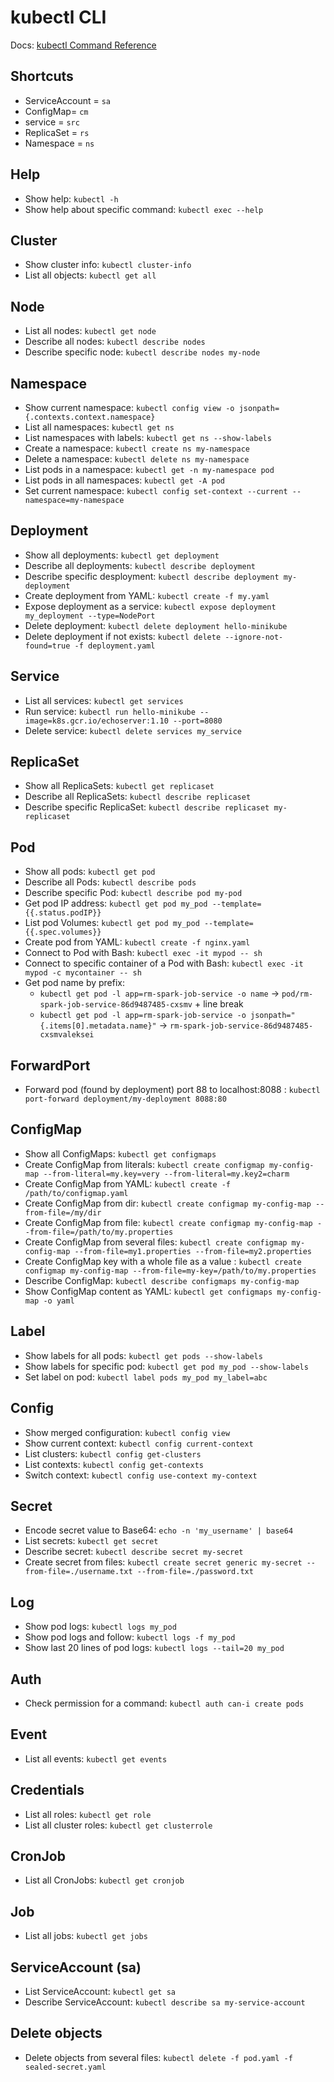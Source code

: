 # kubectl CLI

Docs: [kubectl Command Reference](https://kubernetes.io/docs/reference/generated/kubectl/kubectl-commands)

## Shortcuts
- ServiceAccount = `sa`
- ConfigMap= `cm`
- service = `src`
- ReplicaSet = `rs`
- Namespace = `ns`

## Help
- Show help: `kubectl -h`
- Show help about specific command: `kubectl exec --help`

## Cluster
- Show cluster info: `kubectl cluster-info`
- List all objects: `kubectl get all`

## Node
- List all nodes: `kubectl get node`
- Describe all nodes: `kubectl describe nodes`
- Describe specific node: `kubectl describe nodes my-node`

## Namespace
- Show current namespace: `kubectl config view -o jsonpath={.contexts.context.namespace}`
- List all namespaces: `kubectl get ns`
- List namespaces with labels: `kubectl get ns --show-labels`
- Create a namespace: `kubectl create ns my-namespace`
- Delete a namespace: `kubectl delete ns my-namespace`
- List pods in a namespace: `kubectl get -n my-namespace pod`
- List pods in all namespaces: `kubectl get -A pod`
- Set current namespace: `kubectl config set-context --current --namespace=my-namespace`

## Deployment
- Show all deployments: `kubectl get deployment`
- Describe all deployments: `kubectl describe deployment`
- Describe specific desployment: `kubectl describe deployment my-deployment`
- Create deployment from YAML: `kubectl create -f my.yaml`
- Expose deployment as a service: `kubectl expose deployment my_deployment --type=NodePort`
- Delete deployment: `kubectl delete deployment hello-minikube`
- Delete deployment if not exists: `kubectl delete --ignore-not-found=true -f deployment.yaml`

## Service
- List all services: `kubectl get services`
- Run service: `kubectl run hello-minikube --image=k8s.gcr.io/echoserver:1.10 --port=8080`
- Delete service: `kubectl delete services my_service`

## ReplicaSet
- Show all ReplicaSets: `kubectl get replicaset`
- Describe all ReplicaSets: `kubectl describe replicaset`
- Describe specific ReplicaSet: `kubectl describe replicaset my-replicaset`

## Pod
- Show all pods: `kubectl get pod`
- Describe all Pods: `kubectl describe pods`
- Describe specific Pod: `kubectl describe pod my-pod`
- Get pod IP address: `kubectl get pod my_pod --template={{.status.podIP}}`
- List pod Volumes: `kubectl get pod my_pod --template={{.spec.volumes}}`
- Create pod from YAML: `kubectl create -f nginx.yaml`
- Connect to Pod with Bash: `kubectl exec -it mypod -- sh`
- Connect to specific container of a Pod with Bash: `kubectl exec -it mypod -c mycontainer -- sh`
- Get pod name by prefix:
	+ `kubectl get pod -l app=rm-spark-job-service -o name` -> `pod/rm-spark-job-service-86d9487485-cxsmv` + line break
	+ `kubectl get pod -l app=rm-spark-job-service -o jsonpath="{.items[0].metadata.name}"` -> `rm-spark-job-service-86d9487485-cxsmvaleksei`

## ForwardPort
- Forward pod (found by deployment) port 88 to localhost:8088 : `kubectl port-forward deployment/my-deployment 8088:80`

## ConfigMap
- Show all ConfigMaps: `kubectl get configmaps`
- Create ConfigMap from literals: `kubectl create configmap my-config-map --from-literal=my.key=very --from-literal=my.key2=charm`
- Create ConfigMap from YAML: `kubectl create -f /path/to/configmap.yaml`
- Create ConfigMap from dir: `kubectl create configmap my-config-map --from-file=/my/dir`
- Create ConfigMap from file: `kubectl create configmap my-config-map --from-file=/path/to/my.properties`
- Create ConfigMap from several files: `kubectl create configmap my-config-map --from-file=my1.properties --from-file=my2.properties`
- Create ConfigMap key with a whole file as a value : `kubectl create configmap my-config-map --from-file=my-key=/path/to/my.properties`
- Describe ConfigMap: `kubectl describe configmaps my-config-map`
- Show ConfigMap content as YAML: `kubectl get configmaps my-config-map -o yaml`

## Label
- Show labels for all pods: `kubectl get pods --show-labels`
- Show labels for specific pod: `kubectl get pod my_pod --show-labels`
- Set label on pod: `kubectl label pods my_pod my_label=abc`

## Config
- Show merged configuration: `kubectl config view`
- Show current context: `kubectl config current-context`
- List clusters: `kubectl config get-clusters`
- List contexts: `kubectl config get-contexts`
- Switch context: `kubectl config use-context my-context`

## Secret
- Encode secret value to Base64: `echo -n 'my_username' | base64`
- List secrets: `kubectl get secret`
- Describe secret: `kubectl describe secret my-secret`
- Create secret from files: `kubectl create secret generic my-secret --from-file=./username.txt --from-file=./password.txt`

## Log
- Show pod logs: `kubectl logs my_pod`
- Show pod logs and follow: `kubectl logs -f my_pod`
- Show last 20 lines of pod logs: `kubectl logs --tail=20 my_pod`

## Auth
- Check permission for a command: `kubectl auth can-i create pods`

## Event
- List all events: `kubectl get events`

## Credentials
- List all roles: `kubectl get role`
- List all cluster roles: `kubectl get clusterrole`

## CronJob
- List all CronJobs: `kubectl get cronjob`

## Job
- List all jobs: `kubectl get jobs`

## ServiceAccount (sa)
- List ServiceAccount: `kubectl get sa`
- Describe ServiceAccount: `kubectl describe sa my-service-account`

## Delete objects
- Delete objects from several files: `kubectl delete -f pod.yaml -f sealed-secret.yaml`
